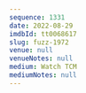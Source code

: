 ```yaml
---
sequence: 1331
date: 2022-08-29
imdbId: tt0068617
slug: fuzz-1972
venue: null
venueNotes: null
medium: Watch TCM
mediumNotes: null
---
```

